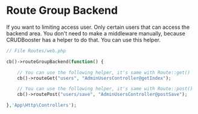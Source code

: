 # Route Group Backend

If you want to limiting access user. Only certain users that can access the backend area. You don't need to make a middleware manually, because CRUDBooster has a helper to do that. You can use this helper.

```php
// File Routes/web.php

cb()->routeGroupBackend(function() {

    // You can use the following helper, it's same with Route::get()
    cb()->routeGet("users", "AdminUsersController@getIndex");

    // You can use the following helper, it's same with Route::post()
    cb()->routePost("users/save", "AdminUsersController@postSave");

},'App\Http\Controllers');
```